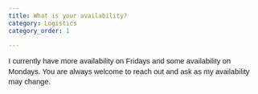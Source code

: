 ```yaml
---
title: What is your availability?
category: Logistics
category_order: 1

---
```

<p dir="ltr" style="line-height: 1.38; margin-top: 0pt; margin-bottom: 0pt;"><span id="docs-internal-guid-0fc82725-7fff-9f27-f90b-a0405748aeee"><span style="font-size: 11pt; font-family: Arial; background-color: transparent; font-variant-numeric: normal; font-variant-east-asian: normal; vertical-align: baseline; white-space: pre-wrap;"><span style="background-color: transparent; font-size: 11pt;">I currently have more availability on Fridays and some availability on Mondays. You are always welcome to reach out and ask as my availability may change.</span> </span></span></p>
